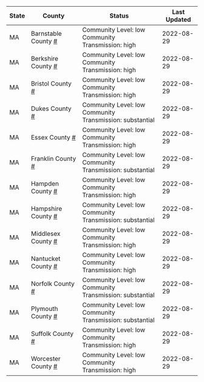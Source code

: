 State | County | Status | Last Updated
--- | --- | --- | --- 
MA | Barnstable County <a href="#barnstable_county">#</a> | <a name="barnstable_county"></a>Community Level: low<br/>Community Transmission: high | 2022-08-29
MA | Berkshire County <a href="#berkshire_county">#</a> | <a name="berkshire_county"></a>Community Level: low<br/>Community Transmission: high | 2022-08-29
MA | Bristol County <a href="#bristol_county">#</a> | <a name="bristol_county"></a>Community Level: low<br/>Community Transmission: high | 2022-08-29
MA | Dukes County <a href="#dukes_county">#</a> | <a name="dukes_county"></a>Community Level: low<br/>Community Transmission: substantial | 2022-08-29
MA | Essex County <a href="#essex_county">#</a> | <a name="essex_county"></a>Community Level: low<br/>Community Transmission: high | 2022-08-29
MA | Franklin County <a href="#franklin_county">#</a> | <a name="franklin_county"></a>Community Level: low<br/>Community Transmission: substantial | 2022-08-29
MA | Hampden County <a href="#hampden_county">#</a> | <a name="hampden_county"></a>Community Level: low<br/>Community Transmission: high | 2022-08-29
MA | Hampshire County <a href="#hampshire_county">#</a> | <a name="hampshire_county"></a>Community Level: low<br/>Community Transmission: substantial | 2022-08-29
MA | Middlesex County <a href="#middlesex_county">#</a> | <a name="middlesex_county"></a>Community Level: low<br/>Community Transmission: high | 2022-08-29
MA | Nantucket County <a href="#nantucket_county">#</a> | <a name="nantucket_county"></a>Community Level: low<br/>Community Transmission: high | 2022-08-29
MA | Norfolk County <a href="#norfolk_county">#</a> | <a name="norfolk_county"></a>Community Level: low<br/>Community Transmission: substantial | 2022-08-29
MA | Plymouth County <a href="#plymouth_county">#</a> | <a name="plymouth_county"></a>Community Level: low<br/>Community Transmission: substantial | 2022-08-29
MA | Suffolk County <a href="#suffolk_county">#</a> | <a name="suffolk_county"></a>Community Level: low<br/>Community Transmission: high | 2022-08-29
MA | Worcester County <a href="#worcester_county">#</a> | <a name="worcester_county"></a>Community Level: low<br/>Community Transmission: high | 2022-08-29
